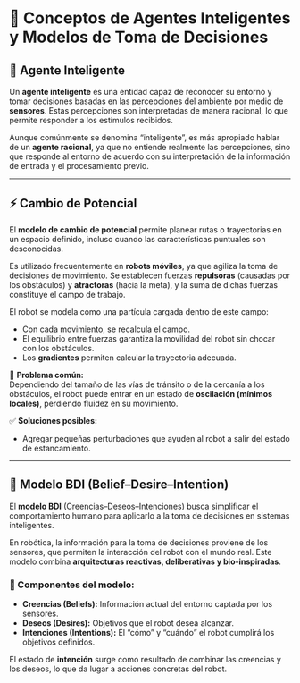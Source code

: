 # 🤖 Conceptos de Agentes Inteligentes y Modelos de Toma de Decisiones

## 🧠 Agente Inteligente
Un **agente inteligente** es una entidad capaz de reconocer su entorno y tomar decisiones basadas en las percepciones del ambiente por medio de **sensores**. Estas percepciones son interpretadas de manera racional, lo que permite responder a los estímulos recibidos.  

Aunque comúnmente se denomina “inteligente”, es más apropiado hablar de un **agente racional**, ya que no entiende realmente las percepciones, sino que responde al entorno de acuerdo con su interpretación de la información de entrada y el procesamiento previo.

---

## ⚡ Cambio de Potencial
El **modelo de cambio de potencial** permite planear rutas o trayectorias en un espacio definido, incluso cuando las características puntuales son desconocidas.  

Es utilizado frecuentemente en **robots móviles**, ya que agiliza la toma de decisiones de movimiento. Se establecen fuerzas **repulsoras** (causadas por los obstáculos) y **atractoras** (hacia la meta), y la suma de dichas fuerzas constituye el campo de trabajo.  

El robot se modela como una partícula cargada dentro de este campo:  
- Con cada movimiento, se recalcula el campo.  
- El equilibrio entre fuerzas garantiza la movilidad del robot sin chocar con los obstáculos.  
- Los **gradientes** permiten calcular la trayectoria adecuada.  

🔴 **Problema común:**  
Dependiendo del tamaño de las vías de tránsito o de la cercanía a los obstáculos, el robot puede entrar en un estado de **oscilación (mínimos locales)**, perdiendo fluidez en su movimiento.  

✅ **Soluciones posibles:**  
- Agregar pequeñas perturbaciones que ayuden al robot a salir del estado de estancamiento.  

---

## 🔄 Modelo BDI (Belief–Desire–Intention)
El **modelo BDI** (Creencias–Deseos–Intenciones) busca simplificar el comportamiento humano para aplicarlo a la toma de decisiones en sistemas inteligentes.  

En robótica, la información para la toma de decisiones proviene de los sensores, que permiten la interacción del robot con el mundo real. Este modelo combina **arquitecturas reactivas, deliberativas y bio-inspiradas**.  

### 📌 Componentes del modelo:
- **Creencias (Beliefs):** Información actual del entorno captada por los sensores.  
- **Deseos (Desires):** Objetivos que el robot desea alcanzar.  
- **Intenciones (Intentions):** El “cómo” y “cuándo” el robot cumplirá los objetivos definidos.  

El estado de **intención** surge como resultado de combinar las creencias y los deseos, lo que da lugar a acciones concretas del robot.  
